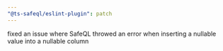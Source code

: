 ```yaml
---
"@ts-safeql/eslint-plugin": patch
---
```


fixed an issue where SafeQL throwed an error when inserting a nullable value into a nullable column
